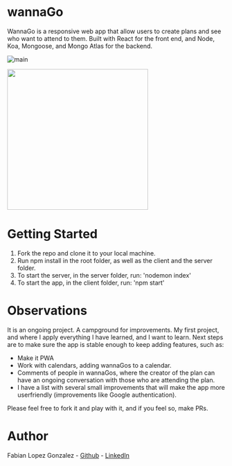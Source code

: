 # wannaGo

WannaGo is a responsive web app that allow users to create plans and see who want to attend to them. Built with React for the front end, and Node, Koa, Mongoose, and Mongo Atlas for the backend.


![main](https://user-images.githubusercontent.com/69907596/208759826-8bf869d6-6385-4a20-a081-907d2438ce79.png)

<img src="https://user-images.githubusercontent.com/69907596/208759826-8bf869d6-6385-4a20-a081-907d2438ce79.png" width="325"/>

# Getting Started

1. Fork the repo and clone it to your local machine.
2. Run npm install in the root folder, as well as the client and the server folder.
3. To start the server, in the server folder, run: 'nodemon index'
4. To start the app, in the client folder, run: 'npm start'

# Observations

It is an ongoing project. A campground for improvements. My first project, and where I apply everything I have learned, and I want to learn. Next steps are to make sure the app is stable enough to keep adding features, such as:

- Make it PWA
- Work with calendars, adding wannaGos to a calendar.
- Comments of people in wannaGos, where the creator of the plan can have an ongoing conversation with those who are attending the plan.
- I have a list with several small improvements that will make the app more userfriendly (improvements like Google authentication).

Please feel free to fork it and play with it, and if you feel so, make PRs.

# Author

Fabian Lopez Gonzalez - <a href='https://github.com/Fabs-and'>Github</a> - <a href='https://www.linkedin.com/in/fabian-lopez-gonzalez/'>LinkedIn</a>

